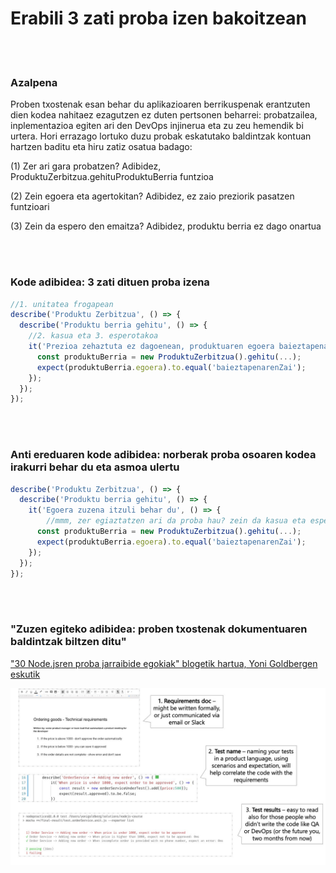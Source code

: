 # Erabili 3 zati proba izen bakoitzean

<br/><br/>

### Azalpena

Proben txostenak esan behar du aplikazioaren berrikuspenak erantzuten dien kodea nahitaez ezagutzen ez duten pertsonen beharrei: probatzailea, inplementazioa egiten ari den DevOps injinerua eta zu zeu hemendik bi urtera. Hori errazago lortuko duzu probak eskatutako baldintzak kontuan hartzen baditu eta hiru zatiz osatua badago:

(1) Zer ari gara probatzen? Adibidez, ProduktuZerbitzua.gehituProduktuBerria funtzioa

(2) Zein egoera eta agertokitan? Adibidez, ez zaio preziorik pasatzen funtzioari

(3) Zein da espero den emaitza? Adibidez, produktu berria ez dago onartua

<br/><br/>

### Kode adibidea: 3 zati dituen proba izena

```javascript
//1. unitatea frogapean
describe('Produktu Zerbitzua', () => {
  describe('Produktu berria gehitu', () => {
    //2. kasua eta 3. esperotakoa
    it('Prezioa zehaztuta ez dagoenean, produktuaren egoera baieztapenaren zai dago', () => {
      const produktuBerria = new ProduktuZerbitzua().gehitu(...);
      expect(produktuBerria.egoera).to.equal('baieztapenarenZai');
    });
  });
});
```

<br/><br/>

### Anti ereduaren kode adibidea: norberak proba osoaren kodea irakurri behar du eta asmoa ulertu
```javascript
describe('Produktu Zerbitzua', () => {
  describe('Produktu berria gehitu', () => {
    it('Egoera zuzena itzuli behar du', () => {
        //mmm, zer egiaztatzen ari da proba hau? zein da kasua eta espero dena?
      const produktuBerria = new ProduktuZerbitzua().gehitu(...);
      expect(produktuBerria.egoera).to.equal('baieztapenarenZai');
    });
  });
});
```

<br/><br/>

### "Zuzen egiteko adibidea: proben txostenak dokumentuaren baldintzak biltzen ditu"

["30 Node.jsren proba jarraibide egokiak" blogetik hartua, Yoni Goldbergen eskutik](https://medium.com/@me_37286/yoni-goldberg-javascript-nodejs-testing-best-practices-2b98924c9347)

![Proba txostenaren adibidea](https://github.com/goldbergyoni/nodebestpractices/blob/master/assets/images/test-report-like-requirements.jpeg "Proba txostenaren adibidea")

<br/><br/>
